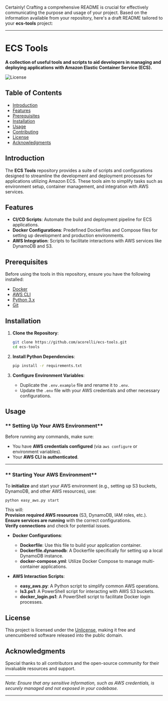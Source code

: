 Certainly! Crafting a comprehensive README is crucial for effectively communicating the purpose and usage of your project. Based on the information available from your repository, here's a draft README tailored to your **ecs-tools** project:  
  
---  
  
# **ECS Tools**  
  
**A collection of useful tools and scripts to aid developers in managing and deploying applications with Amazon Elastic Container Service (ECS).**  
  
![License](https://img.shields.io/badge/license-Unlicense-blue.svg)  
  
## **Table of Contents**  
  
- [Introduction](#introduction)  
- [Features](#features)  
- [Prerequisites](#prerequisites)  
- [Installation](#installation)  
- [Usage](#usage)  
- [Contributing](#contributing)  
- [License](#license)  
- [Acknowledgments](#acknowledgments)  
  
## **Introduction**  
  
The **ECS Tools** repository provides a suite of scripts and configurations designed to streamline the development and deployment processes for applications utilizing Amazon ECS. These tools aim to simplify tasks such as environment setup, container management, and integration with AWS services.  
  
## **Features**  
  
- **CI/CD Scripts**: Automate the build and deployment pipeline for ECS applications.  
- **Docker Configurations**: Predefined Dockerfiles and Compose files for setting up development and production environments.  
- **AWS Integration**: Scripts to facilitate interactions with AWS services like DynamoDB and S3.  
  
## **Prerequisites**  
  
Before using the tools in this repository, ensure you have the following installed:  
  
- [Docker](https://www.docker.com/get-started)  
- [AWS CLI](https://aws.amazon.com/cli/)  
- [Python 3.x](https://www.python.org/downloads/)  
- [Git](https://git-scm.com/)  
  
## **Installation**  
  
1. **Clone the Repository**:  
  
   ```bash  
   git clone https://github.com/acorelli/ecs-tools.git  
   cd ecs-tools  
   ```  
  
2. **Install Python Dependencies**:  
  
   ```bash  
   pip install -r requirements.txt  
   ```  
  
3. **Configure Environment Variables**:  
    
   - Duplicate the `.env.example` file and rename it to `.env`.  
   - Update the `.env` file with your AWS credentials and other necessary configurations.  
    
## **Usage**    
  
### ** Setting Up Your AWS Environment**    
Before running any commands, make sure:  
- You have **AWS credentials configured** (via `aws configure` or environment variables).  
- Your **AWS CLI is authenticated**.  
  
---  
  
### ** Starting Your AWS Environment**  
  
To **initialize** and start your AWS environment (e.g., setting up S3 buckets, DynamoDB, and other AWS resources), use:  
  
```bash  
python easy_aws.py start
```  
  
This will:  
**Provision required AWS resources** (S3, DynamoDB, IAM roles, etc.).    
**Ensure services are running** with the correct configurations.    
**Verify connections** and check for potential issues.  
  
- **Docker Configurations**:  
  
  - **Dockerfile**: Use this file to build your application container.  
  - **Dockerfile.dynamodb**: A Dockerfile specifically for setting up a local DynamoDB instance.  
  - **docker-compose.yml**: Utilize Docker Compose to manage multi-container applications.  
  
- **AWS Interaction Scripts**:  
  
  - **easy_aws.py**: A Python script to simplify common AWS operations.  
  - **ls3.ps1**: A PowerShell script for interacting with AWS S3 buckets.  
  - **docker_login.ps1**: A PowerShell script to facilitate Docker login processes.  
  
## **License**  
  
This project is licensed under the [Unlicense](LICENSE), making it free and unencumbered software released into the public domain.  
  
## **Acknowledgments**  
  
Special thanks to all contributors and the open-source community for their invaluable resources and support.  
  
---  
  
*Note: Ensure that any sensitive information, such as AWS credentials, is securely managed and not exposed in your codebase.*  
  
---